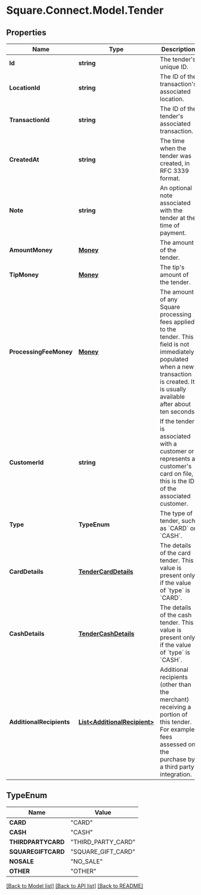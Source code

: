 # Square.Connect.Model.Tender
## Properties

Name | Type | Description | Notes
------------ | ------------- | ------------- | -------------
**Id** | **string** | The tender&#39;s unique ID. | [optional] 
**LocationId** | **string** | The ID of the transaction&#39;s associated location. | [optional] 
**TransactionId** | **string** | The ID of the tender&#39;s associated transaction. | [optional] 
**CreatedAt** | **string** | The time when the tender was created, in RFC 3339 format. | [optional] 
**Note** | **string** | An optional note associated with the tender at the time of payment. | [optional] 
**AmountMoney** | [**Money**](Money.md) | The amount of the tender. | [optional] 
**TipMoney** | [**Money**](Money.md) | The tip&#39;s amount of the tender. | [optional] 
**ProcessingFeeMoney** | [**Money**](Money.md) | The amount of any Square processing fees applied to the tender.  This field is not immediately populated when a new transaction is created. It is usually available after about ten seconds. | [optional] 
**CustomerId** | **string** | If the tender is associated with a customer or represents a customer&#39;s card on file, this is the ID of the associated customer. | [optional] 
**Type** | **TypeEnum** | The type of tender, such as &#x60;CARD&#x60; or &#x60;CASH&#x60;. | 
**CardDetails** | [**TenderCardDetails**](TenderCardDetails.md) | The details of the card tender.  This value is present only if the value of &#x60;type&#x60; is &#x60;CARD&#x60;. | [optional] 
**CashDetails** | [**TenderCashDetails**](TenderCashDetails.md) | The details of the cash tender.  This value is present only if the value of &#x60;type&#x60; is &#x60;CASH&#x60;. | [optional] 
**AdditionalRecipients** | [**List&lt;AdditionalRecipient&gt;**](AdditionalRecipient.md) | Additional recipients (other than the merchant) receiving a portion of this tender. For example, fees assessed on the purchase by a third party integration. | [optional] 


## TypeEnum

Name | Value
------------ | -------------
**CARD** | "CARD"
**CASH** | "CASH"
**THIRDPARTYCARD** | "THIRD_PARTY_CARD"
**SQUAREGIFTCARD** | "SQUARE_GIFT_CARD"
**NOSALE** | "NO_SALE"
**OTHER** | "OTHER"



[[Back to Model list]](../README.md#documentation-for-models) [[Back to API list]](../README.md#documentation-for-api-endpoints) [[Back to README]](../README.md)

